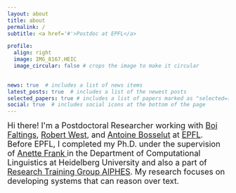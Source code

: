 ```yaml
---
layout: about
title: about
permalink: /
subtitle: <a href='#'>Postdoc at EPFL</a>

profile:
  align: right
  image: IMG_8167.HEIC
  image_circular: false # crops the image to make it circular
  

news: true  # includes a list of news items
latest_posts: true  # includes a list of the newest posts
selected_papers: true # includes a list of papers marked as "selected={true}"
social: true  # includes social icons at the bottom of the page
---
```


<font size="4">Hi there! I'm a Postdoctoral Researcher working with 
                                <a href="https://people.epfl.ch/boi.faltings" target="_blank">Boi Faltings</a>, 
                                <a href="https://people.epfl.ch/robert.west" target="_blank">Robert West</a>, and 
                                <a href="https://people.epfl.ch/antoine.bosselut" target="_blank">Antoine Bosselut</a> 
                                <!--<a href="https://lia.epfl.ch/" target="_blank">LIA lab</a>,  
                                <a href="https://dlab.epfl.ch/" target="_blank">dLab</a>, and 
                                <a href="https://nlp.epfl.ch/" target="_blank">NLP</a> --> at
                                <a href="https://www.epfl.ch/" target="_blank">EPFL</a>. Before EPFL, I completed my Ph.D. under the supervision of 
                                <a href="http://www.cl.uni-heidelberg.de/~frank/" target="_blank"> Anette Frank </a> in the Department of Computational Linguistics at Heidelberg University
                                and also a part of <a href="https://www.aiphes.tu-darmstadt.de/de/aiphes/"
                                    target="_blank">Research Training Group AIPHES</a>. My research focuses on developing systems that can reason over text. 
